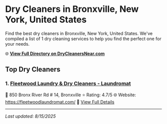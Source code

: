 # Dry Cleaners in Bronxville, New York, United States

Find the best dry cleaners in Bronxville, New York, United States. We've compiled a list of 1 dry cleaning services to help you find the perfect one for your needs.

🌐 **[View Full Directory on DryCleanersNear.com](https://drycleanersnear.com/city/US/New%20York/Bronxville)**

## Top Dry Cleaners

### 1. [Fleetwood Laundry & Dry Cleaners - Laundromat](https://drycleanersnear.com/dryCleaner/686dcd3a04b0376d46bba5ca/fleetwood-laundry-dry-cleaners-laundromat)
📍 850 Bronx River Rd # 14, Bronxville
⭐ Rating: 4.7/5
🌐 Website: https://fleetwoodlaundromat.com/
🔗 [View Full Details](https://drycleanersnear.com/dryCleaner/686dcd3a04b0376d46bba5ca/fleetwood-laundry-dry-cleaners-laundromat)


---

*Last updated: 8/15/2025*
